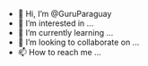 - 👋 Hi, I’m @GuruParaguay
- 👀 I’m interested in ...
- 🌱 I’m currently learning ...
- 💞️ I’m looking to collaborate on ...
- 📫 How to reach me ...

<!---
GuruParaguay/GuruParaguay is a ✨ special ✨ repository because its `README.md` (this file) appears on your GitHub profile.
You can click the Preview link to take a look at your changes.
--->
